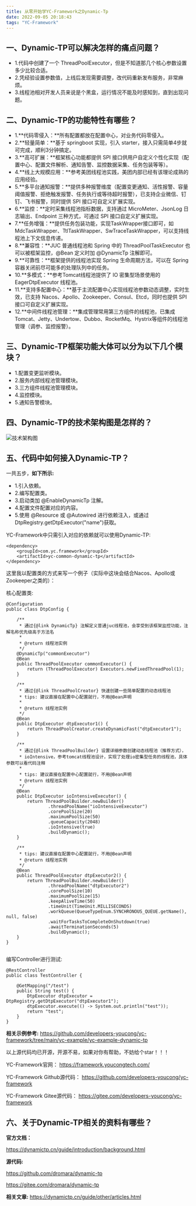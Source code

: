 ```yaml
---
title: 从零开始学YC-Framework之Dynamic-Tp
date: 2022-09-05 20:18:43
tags: "YC-Framework"
---
```


## 一、Dynamic-TP可以解决怎样的痛点问题？
- 1.代码中创建了一个 ThreadPoolExecutor，但是不知道那几个核心参数设置多少比较合适。
- 2.凭经验设置参数值，上线后发现需要调整，改代码重新发布服务，非常麻烦。
- 3.线程池相对开发人员来说是个黑盒，运行情况不能及时感知到，直到出现问题。

<!--more-->

## 二、Dynamic-TP的功能特性有哪些？
- 1.**代码零侵入：**所有配置都放在配置中心，对业务代码零侵入。
- 2.**轻量简单：**基于 springboot 实现，引入 starter，接入只需简单4步就可完成，顺利3分钟搞定。
- 3.**高可扩展：**框架核心功能都提供 SPI 接口供用户自定义个性化实现（配置中心、配置文件解析、通知告警、监控数据采集、任务包装等等）。
- 4.**线上大规模应用：**参考美团线程池实践，美团内部已经有该理论成熟的应用经验。
- 5.**多平台通知报警：**提供多种报警维度（配置变更通知、活性报警、容量阈值报警、拒绝触发报警、任务执行或等待超时报警），已支持企业微信、钉钉、飞书报警，同时提供 SPI 接口可自定义扩展实现。
- 6.**监控：**定时采集线程池指标数据，支持通过 MicroMeter、JsonLog 日志输出、Endpoint 三种方式，可通过 SPI 接口自定义扩展实现。
- 7.**任务增强：**提供任务包装功能，实现TaskWrapper接口即可，如 MdcTaskWrapper、TtlTaskWrapper、SwTraceTaskWrapper，可以支持线程池上下文信息传递。
- 8.**兼容性：**JUC 普通线程池和 Spring 中的 ThreadPoolTaskExecutor 也可以被框架监控，@Bean 定义时加 @DynamicTp 注解即可。
- 9.**可靠性：**框架提供的线程池实现 Spring 生命周期方法，可以在 Spring 容器关闭前尽可能多的处理队列中的任务。
- 10.**多模式：**参考Tomcat线程池提供了 IO 密集型场景使用的 EagerDtpExecutor 线程池。
- 11.**支持多配置中心：**基于主流配置中心实现线程池参数动态调整，实时生效，已支持 Nacos、Apollo、Zookeeper、Consul、Etcd，同时也提供 SPI 接口可自定义扩展实现。
- 12.**中间件线程池管理：**集成管理常用第三方组件的线程池，已集成Tomcat、Jetty、Undertow、Dubbo、RocketMq、Hystrix等组件的线程池管理（调参、监控报警）。


## 三、Dynamic-TP框架功能大体可以分为以下几个模块？
- 1.配置变更监听模块。
- 2.服务内部线程池管理模块。
- 3.三方组件线程池管理模块。
- 4.监控模块。
- 5.通知告警模块。

## 四、Dynamic-TP的技术架构图是怎样的？
![技术架构图](https://p3-juejin.byteimg.com/tos-cn-i-k3u1fbpfcp/38e4bf71d2c84b7ba67d7059b5432a7e~tplv-k3u1fbpfcp-zoom-1.image)

## 五、代码中如何接入Dynamic-TP？
一共五步，**如下所示:**

- 1.引入依赖。
- 2.编写配置类。
- 3.启动类加 @EnableDynamicTp 注解。
- 4.配置文件配置对应的内容。
- 5.使用 @Resource 或 @Autowired 进行依赖注入，或通过 DtpRegistry.getDtpExecutor("name")获取。

YC-Framework中只需引入对应的依赖就可以使用Dynamic-TP:
```
<dependency>
    <groupId>com.yc.framework</groupId>
	<artifactId>yc-common-dynamic-tp</artifactId>
</dependency>

```

这里我以配置类的方式来写一个例子（实际中这块会结合Nacos、Apollo或Zookeeper之类的）：

核心配置类:
```
@Configuration
public class DtpConfig {

    /**
     * 通过{@link DynamicTp} 注解定义普通juc线程池，会享受到该框架监控功能，注解名称优先级高于方法名
     *
     * @return 线程池实例
     */
    @DynamicTp("commonExecutor")
    @Bean
    public ThreadPoolExecutor commonExecutor() {
        return (ThreadPoolExecutor) Executors.newFixedThreadPool(1);
    }

    /**
     * 通过{@link ThreadPoolCreator} 快速创建一些简单配置的动态线程池
     * tips: 建议直接在配置中心配置就行，不用@Bean声明
     *
     * @return 线程池实例
     */
    @Bean
    public DtpExecutor dtpExecutor1() {
        return ThreadPoolCreator.createDynamicFast("dtpExecutor1");
    }

    /**
     * 通过{@link ThreadPoolBuilder} 设置详细参数创建动态线程池（推荐方式），
     * ioIntensive，参考tomcat线程池设计，实现了处理io密集型任务的线程池，具体参数可以看代码注释
     *
     * tips: 建议直接在配置中心配置就行，不用@Bean声明
     * @return 线程池实例
     */
    @Bean
    public DtpExecutor ioIntensiveExecutor() {
        return ThreadPoolBuilder.newBuilder()
                .threadPoolName("ioIntensiveExecutor")
                .corePoolSize(20)
                .maximumPoolSize(50)
                .queueCapacity(2048)
                .ioIntensive(true)
                .buildDynamic();
    }

    /**
     * tips: 建议直接在配置中心配置就行，不用@Bean声明
     * @return 线程池实例
     */
    @Bean
    public ThreadPoolExecutor dtpExecutor2() {
        return ThreadPoolBuilder.newBuilder()
                .threadPoolName("dtpExecutor2")
                .corePoolSize(10)
                .maximumPoolSize(15)
                .keepAliveTime(50)
                .timeUnit(TimeUnit.MILLISECONDS)
                .workQueue(QueueTypeEnum.SYNCHRONOUS_QUEUE.getName(), null, false)
                .waitForTasksToCompleteOnShutdown(true)
                .awaitTerminationSeconds(5)
                .buildDynamic();
    }
}


```

编写Controller进行测试:
```
@RestController
public class TestController {

    @GetMapping("/test")
    public String test() {
        DtpExecutor dtpExecutor = DtpRegistry.getDtpExecutor("dtpExecutor1");
        dtpExecutor.execute(() -> System.out.println("test"));
        return "test";
    }
}

```

**相关示例参考:**
https://github.com/developers-youcong/yc-framework/tree/main/yc-example/yc-example-dynamic-tp

以上源代码均已开源，开源不易，如果对你有帮助，不妨给个star！！！

YC-Framework官网：
https://framework.youcongtech.com/

YC-Framework Github源代码：
https://github.com/developers-youcong/yc-framework

YC-Framework Gitee源代码：
https://gitee.com/developers-youcong/yc-framework

## 六、关于Dynamic-TP相关的资料有哪些？

**官方文档：**

https://dynamictp.cn/guide/introduction/background.html

**源代码:**

https://github.com/dromara/dynamic-tp

https://gitee.com/dromara/dynamic-tp


**相关文章:**
https://dynamictp.cn/guide/other/articles.html